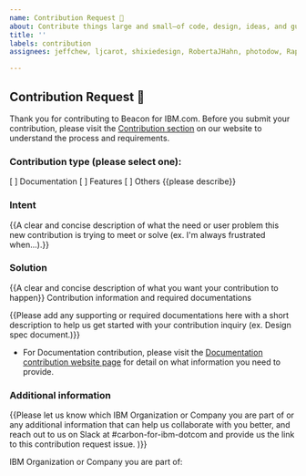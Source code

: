 ```yaml
---
name: Contribution Request 💓
about: Contribute things large and small—of code, design, ideas, and guidance.
title: ''
labels: contribution
assignees: jeffchew, ljcarot, shixiedesign, RobertaJHahn, photodow, RaphaelAmadeu, guilhermelMoraes

---
```


## Contribution Request 💓

Thank you for contributing to Beacon for IBM.com. Before you submit your contribution, please visit the [Contribution section](https://www.ibm.com/standards/web/carbon-for-ibm-dotcom/contributing/overview/) on our website to understand the process and requirements.

### Contribution type (please select one):

[ ] Documentation
[ ] Features
[ ] Others {{please describe}}

### Intent

{{A clear and concise description of what the need or user problem this new contribution is trying to meet or solve (ex. I'm always frustrated when...).}}

### Solution

{{A clear and concise description of what you want your contribution to happen}}
Contribution information and required documentations

{{Please add any supporting or required documentations here with a short description to help us get started with your contribution inquiry (ex. Design spec document.)}}

- For Documentation contribution, please visit the [Documentation contribution website page](https://www.ibm.com/standards/web/carbon-for-ibm-dotcom/contributions/documentation/) for detail on what information you need to provide.

### Additional information

{{Please let us know which IBM Organization or Company you are part of or any additional information that can help us collaborate with you better, and reach out to us on Slack at #carbon-for-ibm-dotcom and provide us the link to this contribution request issue. )}}

IBM Organization or Company you are part of:
